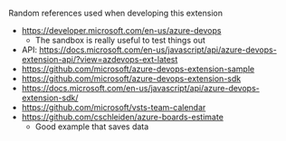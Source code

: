 Random references used when developing this extension

* https://developer.microsoft.com/en-us/azure-devops
  * The sandbox is really useful to test things out
* API: https://docs.microsoft.com/en-us/javascript/api/azure-devops-extension-api/?view=azdevops-ext-latest
* https://github.com/microsoft/azure-devops-extension-sample
* https://github.com/microsoft/azure-devops-extension-sdk
* https://docs.microsoft.com/en-us/javascript/api/azure-devops-extension-sdk/
* https://github.com/microsoft/vsts-team-calendar
* https://github.com/cschleiden/azure-boards-estimate
  * Good example that saves data
 